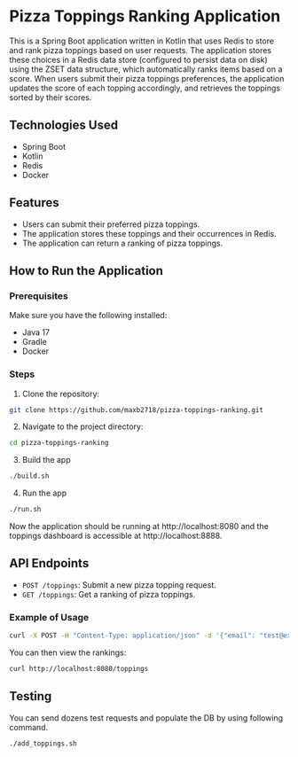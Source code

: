 # Pizza Toppings Ranking Application

This is a Spring Boot application written in Kotlin that uses Redis to store and rank pizza toppings based on user requests. The application stores these choices in a Redis data store (configured to persist data on disk) using the ZSET data structure, which automatically ranks items based on a score. When users submit their pizza toppings preferences, the application updates the score of each topping accordingly, and retrieves the toppings sorted by their scores.

## Technologies Used

- Spring Boot
- Kotlin
- Redis
- Docker

## Features

- Users can submit their preferred pizza toppings.
- The application stores these toppings and their occurrences in Redis.
- The application can return a ranking of pizza toppings.

## How to Run the Application

### Prerequisites

Make sure you have the following installed:

- Java 17
- Gradle
- Docker

### Steps

1. Clone the repository:

```bash
git clone https://github.com/maxb2718/pizza-toppings-ranking.git
```
2. Navigate to the project directory:

```bash
cd pizza-toppings-ranking
```

3. Build the app

```bash
./build.sh
```

4. Run the app

```bash
./run.sh
```
Now the application should be running at http://localhost:8080 and the toppings dashboard is accessible at http://localhost:8888.

## API Endpoints
* `POST /toppings`: Submit a new pizza topping request.
* `GET /toppings`: Get a ranking of pizza toppings.

### Example of Usage
```bash
curl -X POST -H "Content-Type: application/json" -d '{"email": "test@example.com", "toppingsContent": "Pepperoni, Onions, Mushrooms"}' http://localhost:8080/toppings
```
You can then view the rankings:
```bash
curl http://localhost:8080/toppings
```

## Testing
You can send dozens test requests and populate the DB by using following command.
```bash
./add_toppings.sh
```